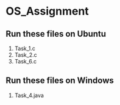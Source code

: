 # OS_Assignment

## Run these files on Ubuntu
1. Task_1.c
2. Task_2.c
3. Task_6.c

## Run these files on Windows
1. Task_4.java
